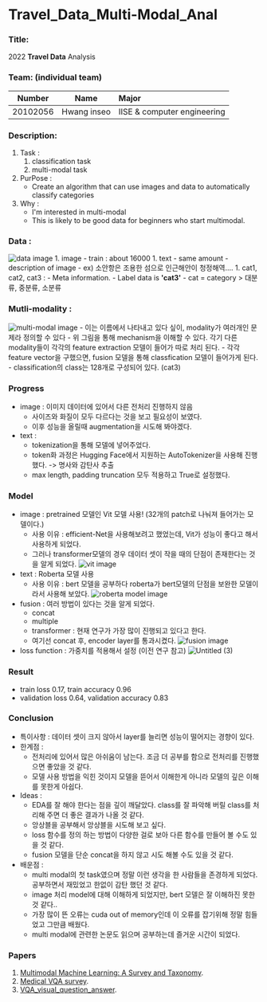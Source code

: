 # Travel_Data_Multi-Modal_Anal

### Title:
2022 **Travel Data** Analysis

### Team: (**individual team**)
| Number        | Name          | Major        |
| ------------- |:-------------:|:-------------|
| 20102056      | Hwang inseo   | IISE & computer engineering         |

### Description:
1. Task :
    1. classification task
    1. multi-modal task
2. PurPose :
    - Create an algorithm that can use images and data to automatically classify categories
4. Why :
    - I'm interested in multi-modal
    - This is likely to be good data for beginners who start multimodal.
    
### Data : 
![data image](https://user-images.githubusercontent.com/90232567/206887930-63a5ede4-2b7b-461a-afc4-172745aa843e.png)
    1. image
        - train : about 16000
    1. text
        - same amount
        - description of image
        - ex) 소안항은 조용한 섬으로 인근해안이 청정해역....
    1. cat1, cat2, cat3 :
        - Meta information.
        - Label data is **'cat3'**
        - cat = category > 대분류,  중분류, 소분류
        
### Mutli-modality :
![multi-modal image](https://user-images.githubusercontent.com/90232567/206888038-36e8bbbe-22f4-4ba6-92ac-35f3903becd1.png)
    - 이는 이름에서 나타내고 있다 싶이, modality가 여러개인 문제라 정의할 수 있다
    - 위 그림을 통해 mechanism을 이해할 수 있다. 각기 다른 modality들이 각각의 feature extraction 모델이 들어가 따로 처리 된다.
    - 각각 feature vector을 구했으면, fusion 모델을 통해 classfication 모델이 들어가게 된다.
    - classification의 class는 128개로 구성되어 있다. (cat3)
### Progress
- image : 이미지 데이터에 있어서 다른 전처리 진행하지 않음
    - 사이즈와 화질이 모두 다르다는 것을 보고 필요성이 보였다.
    - 이후 성능을 올릴때 augmentation을 시도해 봐야겠다.
- text : 
    - tokenization을 통해 모델에 넣어주었다.
    - token화 과정은 Hugging Face에서 지원하는 AutoTokenizer을 사용해 진행했다. -> 명사와 감탄사 추출
    - max length, padding truncation 모두 적용하고 True로 설정했다.
        
### Model
- image : pretrained 모델인 Vit 모델 사용! (32개의 patch로 나눠져 들어가는 모델이다.)
    - 사용 이유 : efficient-Net을 사용해보려고 했었는데, Vit가 성능이 좋다고 해서 사용하게 되었다.
    - 그러나 transformer모델의 경우 데이터 셋이 작을 때의 단점이 존재한다는 것을 알게 되었다.
    ![vit image](https://user-images.githubusercontent.com/90232567/206888275-9e14532e-d5cd-41a3-8538-cddef9ec57e4.png)
- text : Roberta 모델 사용
    - 사용 이유 : bert 모델을 공부하다 roberta가 bert모델의 단점을 보완한 모델이라서 사용해 보았다.
    ![roberta model image](https://user-images.githubusercontent.com/90232567/206888343-decfa103-44e9-474d-8d1c-d05f7a164579.png)
- fusion : 여러 방법이 있다는 것을 알게 되었다.
    - concat
    - multiple
    - transformer : 현재 연구가 가장 많이 진행되고 있다고 한다.
    - 여기선 concat 후, encoder layer를 통과시켰다.
        ![fusion image](https://user-images.githubusercontent.com/90232567/206888409-13d4b4bb-738d-40fd-9980-93d8a0591392.png)
- loss function : 가중치를 적용해서 설정 (이전 연구 참고)
    ![Untitled (3)](https://user-images.githubusercontent.com/90232567/206888448-0ce1866f-d548-48bc-ac9b-213697d66eb5.png)
    
### Result
- train loss 0.17, train accuracy 0.96
- validation loss 0.64, validation accuracy 0.83

### Conclusion
- 특이사항 : 데이터 셋이 크지 않아서 layer를 늘리면 성능이 떨어지는 경향이 있다.
- 한계점 :
    - 전처리에 있어서 많은 아쉬움이 남는다. 조금 더 공부를 함으로 전처리를 진행했으면 좋았을 것 같다.
    - 모델 사용 방법을 익힌 것이지 모델을 뜯어서 이해한게 아니라 모델의 깊은 이해를 못한게 아쉽다.
- Ideas :
    - EDA를 잘 해야 한다는 점을 깊이 깨달았다. class를 잘 파악해 버릴 class를 처리해 주면 더 좋은 결과가 나올 것 같다.
    - 앙상블을 공부해서 앙상블을 시도해 보고 싶다.
    - loss 함수를 정의 하는 방법이 다양한 걸로 보아 다른 함수를 만들어 볼 수도 있을 것 같다.
    - fusion 모델을 단순 concat을 하지 않고 시도 해볼 수도 있을 것 같다.
- 배운점 : 
    - multi modal의 첫 task였으며 정말 이런 생각을 한 사람들을 존경하게 되었다. 공부하면서 재밌었고 한없이 감탄 했던 것 같다.
    - image 처리 model에 대해 이해하게 되었지만, bert 모델은 잘 이해하진 못한 것 같다..
    - 가장 많이 뜬 오류는 cuda out of memory인데 이 오류를 잡기위해 정말 힘들었고 그만큼 배웠다.
    - multi modal에 관련한 논문도 읽으며 공부하는데 즐거운 시간이 되었다.

### Papers

1. [Multimodal Machine Learning: A Survey and Taxonomy](https://arxiv.org/abs/1705.09406).
2. [Medical VQA survey](https://arxiv.org/abs/2111.10056).
3. [VQA_visual_question_answer](https://arxiv.org/abs/1505.00468).
